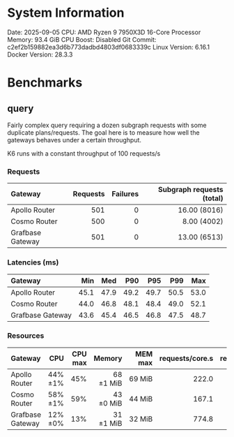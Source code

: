 # System Information

Date: 2025-09-05
CPU: AMD Ryzen 9 7950X3D 16-Core Processor
Memory: 93.4 GiB
CPU Boost: Disabled
Git Commit: c2ef2b159882ea3d6b773dadbd4803df0683339c
Linux Version: 6.16.1
Docker Version: 28.3.3

# Benchmarks

## query

Fairly complex query requiring a dozen subgraph requests with some duplicate plans/requests. The goal here is to measure how well the gateways
behaves under a certain throughput.

K6 runs with a constant throughput of 100 requests/s


### Requests

| Gateway          | Requests | Failures | Subgraph requests (total) |
| :--------------- | -------: | -------: | ------------------------: |
| Apollo Router    |      501 |        0 |              16.00 (8016) |
| Cosmo Router     |      500 |        0 |               8.00 (4002) |
| Grafbase Gateway |      501 |        0 |              13.00 (6513) |

### Latencies (ms)

| Gateway          |     Min |     Med |     P90 |     P95 |     P99 |     Max |
| :--------------- | ------: | ------: | ------: | ------: | ------: | ------: |
| Apollo Router    |    45.1 |    47.9 |    49.2 |    49.7 |    50.5 |    53.0 |
| Cosmo Router     |    44.0 |    46.8 |    48.1 |    48.4 |    49.0 |    52.1 |
| Grafbase Gateway |    43.6 |    45.4 |    46.5 |    46.8 |    47.5 |    48.7 |

### Resources

| Gateway          |          CPU |  CPU max |         Memory |   MEM max |  requests/core.s |  requests/GB.s |
| :--------------- | -----------: | -------: | -------------: | --------: | ---------------: | -------------: |
| Apollo Router    |      44% ±1% |      45% |      68 ±1 MiB |    69 MiB |            222.0 |         1471.7 |
| Cosmo Router     |      58% ±1% |      59% |      43 ±0 MiB |    44 MiB |            167.1 |         2334.2 |
| Grafbase Gateway |      12% ±0% |      13% |      31 ±1 MiB |    32 MiB |            774.8 |         3170.7 |

